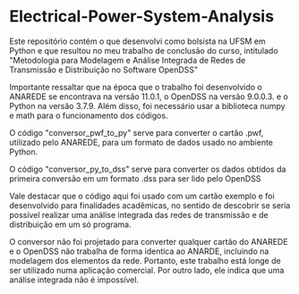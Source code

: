 # Electrical-Power-System-Analysis
Este repositório contém o que desenvolvi como bolsista na UFSM em Python e que resultou no meu trabalho de conclusão do curso, intitulado "Metodologia para Modelagem e Análise Integrada de Redes de Transmissão e Distribuição no Software OpenDSS"

Importante ressaltar que na época que o trabalho foi desenvolvido o ANAREDE se encontrava na versão 11.0.1, o OpenDSS na versão 9.0.0.3. e o Python na versão 3.7.9. Além disso, foi necessário usar a biblioteca numpy e math para o funcionamento dos códigos.

O código "conversor_pwf_to_py" serve para converter o cartão .pwf, utilizado pelo ANAREDE, para um formato de dados usado no ambiente Python.

O código "conversor_py_to_dss" serve para converter os dados obtidos da primeira conversão em um formato .dss para ser lido pelo OpenDSS

Vale destacar que o código aqui foi usado com um cartão exemplo e foi desenvolvido para finalidades acadêmicas, no sentido de descobrir se seria possível realizar uma análise integrada das redes de transmissão e de distribuição em um só programa. 

O conversor não foi projetado para converter qualquer cartão do ANAREDE e o OpenDSS não trabalha de forma identica ao ANARDE, incluindo na modelagem dos elementos da rede. Portanto, este trabalho está longe de ser utilizado numa aplicação comercial. Por outro lado, ele indica que uma análise integrada não é impossível.
